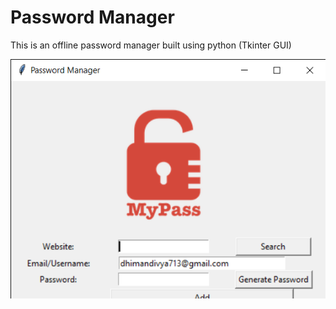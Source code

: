 # Password Manager
This is an offline password manager built using python (Tkinter GUI)

![](screenshot/my_password_manager.png)